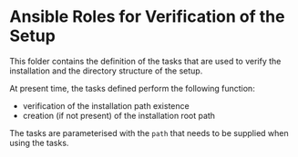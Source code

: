 # Ansible Roles for Verification of the Setup

This folder contains the definition of the tasks that are used to verify the installation and the directory structure of the setup.

At present time, the tasks defined perform the following function:

- verification of the installation path existence
- creation (if not present) of the installation root path

The tasks are parameterised with the `path` that needs to be supplied when using the tasks.




